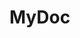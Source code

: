 # MyDoc
<!-- A medical health care application that links patients with doctors 
Application name : MyDoc
-as a user I can choose either I’m a doctor or a patient 
-as a patient I can create an account and login 
-as a patient I can pick the type of the doctor and be provided with info of that doctor 
-as a patient I can book an appointment or cancel it 
-as a patient I can choose way of payment 
-as a doctor also I can create an account but after the submission the admin needs to verify 
-as a doctor I can check my appointments  and approve them or cancel them if it’s canceled i need to provide a message to the patient with the reason else upon the submission of the appointment I need to pay a fee to the site -->